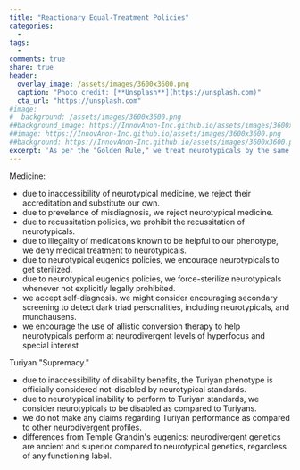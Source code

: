 ```yaml
---
title: "Reactionary Equal-Treatment Policies"
categories:
  - 
tags:
  - 
comments: true
share: true
header:
  overlay_image: /assets/images/3600x3600.png
  caption: "Photo credit: [**Unsplash**](https://unsplash.com)"
  cta_url: "https://unsplash.com"
#image:
#  background: /assets/images/3600x3600.png
##background_image: https://InnovAnon-Inc.github.io/assets/images/3600x3600.png
##image: https://InnovAnon-Inc.github.io/assets/images/3600x3600.png
##background: https://InnovAnon-Inc.github.io/assets/images/3600x3600.png
excerpt: 'As per the "Golden Rule," we treat neurotypicals by the same standards that they treat us.'
---
```


Medicine:
- due to inaccessibility of neurotypical medicine, we reject their accreditation and substitute our own.
- due to prevelance of misdiagnosis, we reject neurotypical medicine.
- due to recussitation policies, we prohibit the recussitation of neurotypicals.
- due to illegality of medications known to be helpful to our phenotype, we deny medical treatment to neurotypicals.
- due to neurotypical eugenics policies, we encourage neurotypicals to get sterilized.
- due to neurotypical eugenics policies, we force-sterilize neurotypicals whenever not explicitly legally prohibited.
- we accept self-diagnosis. we might consider encouraging secondary screening to detect dark triad personalities, including neurotypicals, and munchausens.
- we encourage the use of allistic conversion therapy to help neurotypicals perform at neurodivergent levels of hyperfocus and special interest

Turiyan "Supremacy."
- due to inaccessibility of disability benefits, the Turiyan phenotype is officially considered not-disabled by neurotypical standards.
- due to neurotypical inability to perform to Turiyan standards, we consider neurotypicals to be disabled as compared to Turiyans.
- we do not make any claims regarding Turiyan performance as compared to other neurodivergent profiles.
- differences from Temple Grandin's eugenics: neurodivergent genetics are ancient and superior compared to neurotypical genetics, regardless of any functioning label.

